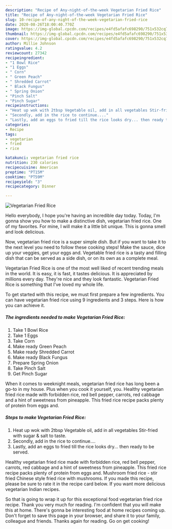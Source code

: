 ```yaml
---
description: "Recipe of Any-night-of-the-week Vegetarian Fried Rice"
title: "Recipe of Any-night-of-the-week Vegetarian Fried Rice"
slug: 10-recipe-of-any-night-of-the-week-vegetarian-fried-rice
date: 2020-08-26T18:00:40.770Z
image: https://img-global.cpcdn.com/recipes/e4fd5afafc698290/751x532cq70/vegetarian-fried-rice-recipe-main-photo.jpg
thumbnail: https://img-global.cpcdn.com/recipes/e4fd5afafc698290/751x532cq70/vegetarian-fried-rice-recipe-main-photo.jpg
cover: https://img-global.cpcdn.com/recipes/e4fd5afafc698290/751x532cq70/vegetarian-fried-rice-recipe-main-photo.jpg
author: Millie Johnson
ratingvalue: 4.2
reviewcount: 27342
recipeingredient:
- "1 Bowl Rice"
- "1 Eggs"
- " Corn"
- " Green Peach"
- " Shredded Carrot"
- " Black Fungus"
- " Spring Onion"
- "Pinch Salt"
- "Pinch Sugar"
recipeinstructions:
- "Heat up wok with 2tbsp Vegetable oil, add in all vegetables Stir-fried with sugar &amp; salt to taste."
- "Secondly, add in the rice to continue...."
- "Lastly, add an eggs to fried till the rice looks dry... then ready to be served."
categories:
- Recipe
tags:
- vegetarian
- fried
- rice

katakunci: vegetarian fried rice 
nutrition: 230 calories
recipecuisine: American
preptime: "PT15M"
cooktime: "PT59M"
recipeyield: "3"
recipecategory: Dinner

---
```



![Vegetarian Fried Rice](https://img-global.cpcdn.com/recipes/e4fd5afafc698290/751x532cq70/vegetarian-fried-rice-recipe-main-photo.jpg)

Hello everybody, I hope you're having an incredible day today. Today, I'm gonna show you how to make a distinctive dish, vegetarian fried rice. One of my favorites. For mine, I will make it a little bit unique. This is gonna smell and look delicious.

Now, vegetarian fried rice is a super simple dish. But if you want to take it to the next level you need to follow these cooking steps! Make the sauce, dice up your veggies, get your eggs and. Vegetable fried rice is a tasty and filling dish that can be served as a side dish, or on its own as a complete meal.

Vegetarian Fried Rice is one of the most well liked of recent trending meals in the world. It is easy, it is fast, it tastes delicious. It is appreciated by millions every day. They're nice and they look fantastic. Vegetarian Fried Rice is something that I've loved my whole life.


To get started with this recipe, we must first prepare a few ingredients. You can have vegetarian fried rice using 9 ingredients and 3 steps. Here is how you can achieve it.

<!--inarticleads1-->

##### The ingredients needed to make Vegetarian Fried Rice:

1. Take 1 Bowl Rice
1. Take 1 Eggs
1. Take  Corn
1. Make ready  Green Peach
1. Make ready  Shredded Carrot
1. Make ready  Black Fungus
1. Prepare  Spring Onion
1. Take Pinch Salt
1. Get Pinch Sugar


When it comes to weeknight meals, vegetarian fried rice has long been a go-to in my house. Plus when you cook it yourself, you. Healthy vegetarian fried rice made with forbidden rice, red bell pepper, carrots, red cabbage and a hint of sweetness from pineapple. This fried rice recipe packs plenty of protein from eggs and. 

<!--inarticleads2-->

##### Steps to make Vegetarian Fried Rice:

1. Heat up wok with 2tbsp Vegetable oil, add in all vegetables Stir-fried with sugar &amp; salt to taste.
1. Secondly, add in the rice to continue....
1. Lastly, add an eggs to fried till the rice looks dry... then ready to be served.


Healthy vegetarian fried rice made with forbidden rice, red bell pepper, carrots, red cabbage and a hint of sweetness from pineapple. This fried rice recipe packs plenty of protein from eggs and. Mushroom fried rice - stir fried Chinese style fried rice with mushrooms. If you made this recipe, please be sure to rate it in the recipe card below. If you want more delicious vegetarian Indian recipes. 

So that is going to wrap it up for this exceptional food vegetarian fried rice recipe. Thank you very much for reading. I'm confident that you will make this at home. There's gonna be interesting food at home recipes coming up. Don't forget to save this page in your browser, and share it to your family, colleague and friends. Thanks again for reading. Go on get cooking!
